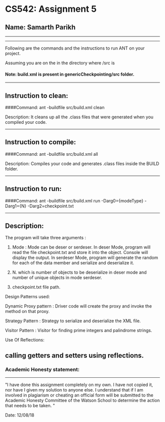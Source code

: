 # CS542: Assignment 5
## Name: Samarth Parikh

-----------------------------------------------------------------------
-----------------------------------------------------------------------

Following are the commands and the instructions to run ANT on your project.

Assuming you are on the in the directory where /src is

#### Note: build.xml is present in genericCheckpointing/src folder.

-----------------------------------------------------------------------
## Instruction to clean:

####Command: ant -buildfile src/build.xml clean

Description: It cleans up all the .class files that were generated when you
compiled your code.

-----------------------------------------------------------------------
## Instruction to compile:

####Command: ant -buildfile src/build.xml all

Description: Compiles your code and generates .class files inside the BUILD folder.

-----------------------------------------------------------------------
## Instruction to run:

####Command: ant -buildfile src/build.xml run -Darg0={modeType} -Darg1={N} -Darg2=checkpoint.txt

-----------------------------------------------------------------------
## Description:

The program will take three arguments : 

1. Mode : Mode can be deser or serdeser.
In deser Mode, program will read the file checkpoint.txt and store it into the object. Console will display the output.
In serdeser Mode, program will generate the random for each of the data member and serialize and deserialize it.

2. N. which is number of objects to be deserialize in deser mode and number of unique objects in mode serdeser.

3. checkpoint.txt file path.

Design Patterns used:

Dynamic Proxy pattern : Driver code will create the proxy and invoke the method on that proxy.

Strategy Pattern : Strategy to serialize and deserialize the XML file.

Visitor Pattern : Visitor for finding prime integers and palindrome strings.

Use Of Reflections:

calling getters and setters using reflections.
-----------------------------------------------------------------------
### Academic Honesty statement:
-----------------------------------------------------------------------

"I have done this assignment completely on my own. I have not copied
it, nor have I given my solution to anyone else. I understand that if
I am involved in plagiarism or cheating an official form will be
submitted to the Academic Honesty Committee of the Watson School to
determine the action that needs to be taken. "

Date: 12/08/18
